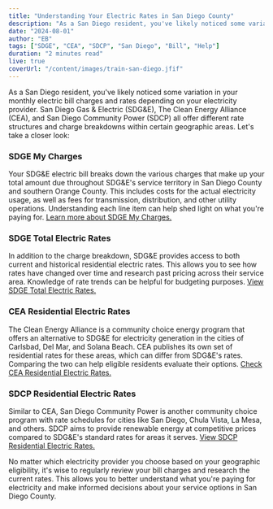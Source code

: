 ```yaml
---
title: "Understanding Your Electric Rates in San Diego County"
description: "As a San Diego resident, you've likely noticed some variation in your monthly electric bill charges and rates depending on your electricity provider. Here is how to navigate them."
date: "2024-08-01"
author: "EB"
tags: ["SDGE", "CEA", "SDCP", "San Diego", "Bill", "Help"]
duration: "2 minutes read"
live: true
coverUrl: "/content/images/train-san-diego.jfif"
---
```


As a San Diego resident, you've likely noticed some variation in your monthly electric bill charges and rates depending on your electricity provider. San Diego Gas & Electric (SDG&E), The Clean Energy Alliance (CEA), and San Diego Community Power (SDCP) all offer different rate structures and charge breakdowns within certain geographic areas. Let's take a closer look:

### SDGE My Charges

Your SDG&E electric bill breaks down the various charges that make up your total amount due throughout SDG&E's service territory in San Diego County and southern Orange County. This includes costs for the actual electricity usage, as well as fees for transmission, distribution, and other utility operations. Understanding each line item can help shed light on what you're paying for. [Learn more about SDGE My Charges.](https://www.sdge.com/mybill)

### SDGE Total Electric Rates

In addition to the charge breakdown, SDG&E provides access to both current and historical residential electric rates. This allows you to see how rates have changed over time and research past pricing across their service area. Knowledge of rate trends can be helpful for budgeting purposes. [View SDGE Total Electric Rates.](https://www.sdge.com/total-electric-rates)

### CEA Residential Electric Rates

The Clean Energy Alliance is a community choice energy program that offers an alternative to SDG&E for electricity generation in the cities of Carlsbad, Del Mar, and Solana Beach. CEA publishes its own set of residential rates for these areas, which can differ from SDG&E's rates. Comparing the two can help eligible residents evaluate their options. [Check CEA Residential Electric Rates.](https://thecleanenergyalliance.org/residential-rates/)

### SDCP Residential Electric Rates

Similar to CEA, San Diego Community Power is another community choice program with rate schedules for cities like San Diego, Chula Vista, La Mesa, and others. SDCP aims to provide renewable energy at competitive prices compared to SDG&E's standard rates for areas it serves. [View SDCP Residential Electric Rates.](https://sdcommunitypower.org/billing-rates/residential-rates/)

No matter which electricity provider you choose based on your geographic eligibility, it's wise to regularly review your bill charges and research the current rates. This allows you to better understand what you're paying for electricity and make informed decisions about your service options in San Diego County. 